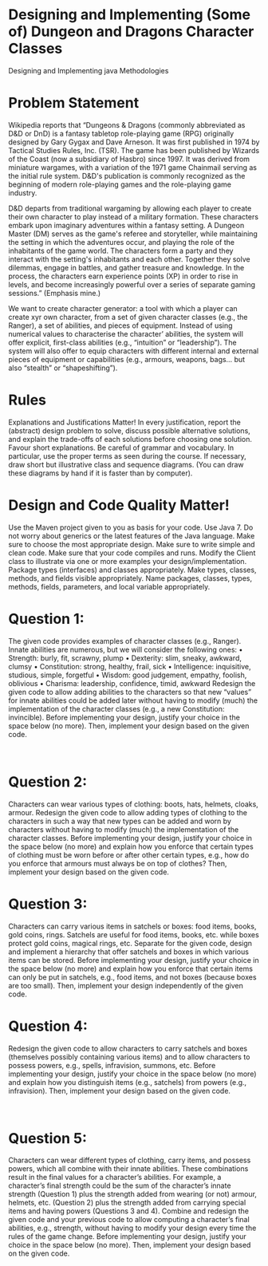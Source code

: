 # Designing and Implementing (Some of) Dungeon and Dragons Character Classes
Designing and Implementing java Methodologies

# Problem Statement

Wikipedia reports that “Dungeons & Dragons (commonly abbreviated as D&D or DnD) is a fantasy tabletop role-playing game (RPG) originally designed by Gary Gygax and Dave Arneson. It was first published in 1974 by Tactical Studies Rules, Inc. (TSR). The game has been published by Wizards of the Coast (now a subsidiary of Hasbro) since 1997. It was derived from miniature wargames, with a variation of the 1971 game Chainmail serving as the initial rule system. D&D's publication is commonly recognized as the beginning of modern role-playing games and the role-playing game industry. 

D&D departs from traditional wargaming by allowing each player to create their own character to play instead of a military formation. These characters embark upon imaginary adventures within a fantasy setting. A Dungeon Master (DM) serves as the game's referee and storyteller, while maintaining the setting in which the adventures occur, and playing the role of the inhabitants of the game world. The characters form a party and they interact with the setting's inhabitants and each other. Together they solve dilemmas, engage in battles, and gather treasure and knowledge. In the process, the characters earn experience points (XP) in order to rise in levels, and become increasingly powerful over a series of separate gaming sessions.” (Emphasis mine.)

We want to create character generator: a tool with which a player can create xyr own character, from a set of given character classes (e.g., the Ranger), a set of abilities, and pieces of equipment. Instead of using numerical values to characterise the character’ abilities, the system will offer explicit, first-class abilities (e.g., “intuition” or “leadership”). The system will also offer to equip characters with different internal and external pieces of equipment or capabilities (e.g., armours, weapons, bags… but also “stealth” or “shapeshifting”).
 
# Rules

Explanations and Justifications Matter!
In every justification, report the (abstract) design problem to solve, discuss possible alternative solutions, and explain the trade-offs of each solutions before choosing one solution.
Favour short explanations. Be careful of grammar and vocabulary. In particular, use the proper terms as seen during the course. If necessary, draw short but illustrative class and sequence diagrams. (You can draw these diagrams by hand if it is faster than by computer).

# Design and Code Quality Matter!
Use the Maven project given to you as basis for your code.
Use Java 7. Do not worry about generics or the latest features of the Java language.
Make sure to choose the most appropriate design.
Make sure to write simple and clean code.
Make sure that your code compiles and runs.
Modify the Client class to illustrate via one or more examples your design/implementation.
Package types (interfaces) and classes appropriately.
Make types, classes, methods, and fields visible appropriately.
Name packages, classes, types, methods, fields, parameters, and local variable appropriately.
 
# Question 1: 
The given code provides examples of character classes (e.g., Ranger). Innate abilities are numerous, but we will consider the following ones:
•	Strength: burly, fit, scrawny, plump
•	Dexterity: slim, sneaky, awkward, clumsy
•	Constitution: strong, healthy, frail, sick
•	Intelligence: inquisitive, studious, simple, forgetful
•	Wisdom: good judgement, empathy, foolish, oblivious
•	Charisma: leadership, confidence, timid, awkward
Redesign the given code to allow adding abilities to the characters so that new “values” for innate abilities could be added later without having to modify (much) the implementation of the character classes (e.g., a new Constitution: invincible). Before implementing your design, justify your choice in the space below (no more). Then, implement your design based on the given code.

 
# Question 2: 
Characters can wear various types of clothing: boots, hats, helmets, cloaks, armour. Redesign the given code to allow adding types of clothing to the characters in such a way that new types can be added and worn by characters without having to modify (much) the implementation of the character classes. Before implementing your design, justify your choice in the space below (no more) and explain how you enforce that certain types of clothing must be worn before or after other certain types, e.g., how do you enforce that armours must always be on top of clothes? Then, implement your design based on the given code. 

# Question 3: 
Characters can carry various items in satchels or boxes: food items, books, gold coins, rings. Satchels are useful for food items, books, etc. while boxes protect gold coins, magical rings, etc. Separate for the given code, design and implement a hierarchy that offer satchels and boxes in which various items can be stored. Before implementing your design, justify your choice in the space below (no more) and explain how you enforce that certain items can only be put in satchels, e.g., food items, and not boxes (because boxes are too small). Then, implement your design independently of the given code. 


# Question 4: 
Redesign the given code to allow characters to carry satchels and boxes (themselves possibly containing various items) and to allow characters to possess powers, e.g., spells, infravision, summons, etc. Before implementing your design, justify your choice in the space below (no more) and explain how you distinguish items (e.g., satchels) from powers (e.g., infravision). Then, implement your design based on the given code.


 
# Question 5: 
Characters can wear different types of clothing, carry items, and possess powers, which all combine with their innate abilities. These combinations result in the final values for a character’s abilities. For example, a character’s final strength could be the sum of the character’s innate strength (Question 1) plus the strength added from wearing (or not) armour, helmets, etc. (Question 2) plus the strength added from carrying special items and having powers (Questions 3 and 4). Combine and redesign the given code and your previous code to allow computing a character’s final abilities, e.g., strength, without having to modify your design every time the rules of the game change. Before implementing your design, justify your choice in the space below (no more). Then, implement your design based on the given code. 
